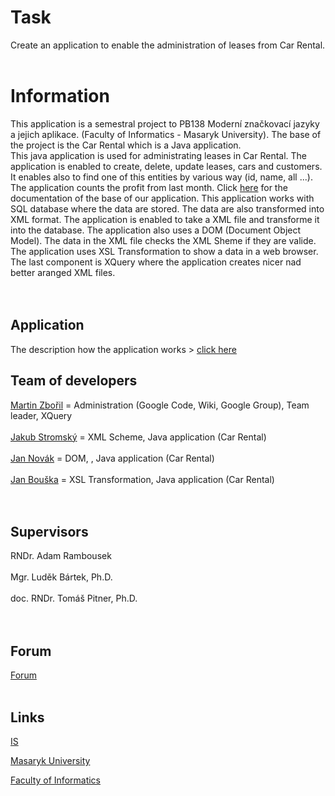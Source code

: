 # Task #
Create an application to enable the administration of leases from Car Rental.
<br><br>

<h1>Information</h1>

This application is a semestral project to PB138 Moderní značkovací jazyky a jejich aplikace. (Faculty of Informatics - Masaryk University). The base of the project is the Car Rental which is a Java application.<br>
This java application is used for administrating leases in Car Rental. The application is enabled to create, delete, update leases, cars and customers. It enables also to find one of this entities by various way (id, name, all ...). The application counts the profit from last month. Click <a href='https://code.google.com/p/rent-car-app/wiki/CarRental'>here</a> for the documentation of the base of our application. This application works with SQL database where the data are stored. The data are also transformed into XML format. The application is enabled to take a XML file and transforme it into the database. The application also uses a DOM (Document Object Model). The data in the XML file checks the XML Sheme if they are valide. The application uses XSL Transformation to show a data in a web browser. The last component is XQuery where the application creates nicer nad better aranged XML files.<br>
<br>
<br>
<h2>Application</h2>
The description how the application works > <a href='https://code.google.com/p/rent-car-app/wiki/Application?ts=1401119596&updated=Application'>click here</a>


<br>
<h2>Team of developers</h2>

<a href='https://code.google.com/p/rent-car-app/wiki/MartinZboril'>Martin Zbořil</a> = Administration (Google Code, Wiki, Google Group), Team leader, XQuery<br>
<br>
<a href='https://code.google.com/p/rent-car-app/wiki/JakubStromsky'>Jakub Stromský</a> = XML Scheme, Java application (Car Rental)<br>
<br>
<a href='https://code.google.com/p/rent-car-app/wiki/JanNovak'>Jan Novák</a> = DOM, , Java application (Car Rental)<br>
<br>
<a href='https://code.google.com/p/rent-car-app/wiki/JanBouska'>Jan Bouška</a> = XSL Transformation, Java application (Car Rental)<br>
<br>
<br>
<h2>Supervisors</h2>
RNDr. Adam Rambousek<br>
<br>
Mgr. Luděk Bártek, Ph.D.<br>
<br>
doc. RNDr. Tomáš Pitner, Ph.D.<br>
<br><br>
<h2>Forum</h2>
<a href='https://groups.google.com/forum/#!forum/rent-car-app'>Forum</a>
<br><br>
<h2>Links</h2>
<a href='https://is.muni.cz'>IS</a>

<a href='https://muni.cz'>Masaryk University</a>

<a href='https://fi.muni.cz'>Faculty of Informatics</a>

<br><br><br><br><br>

<br>
<br>
<wiki:gadget url="http://hosting.gmodules.com/ig/gadgets/file/113784848344991607030/Craigslist.xml" height="200" border="0" />